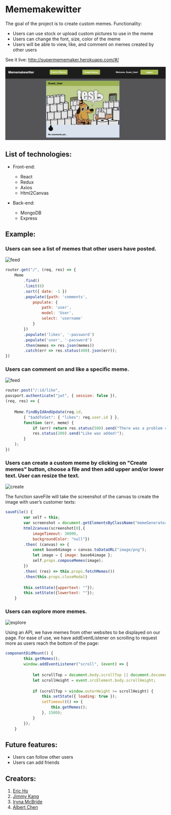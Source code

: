 # Mememakewitter

The goal of the project is to create custom memes. Functionality:

* Users can use stock or upload custom pictures to use in the meme
* Users can change the font, size, color of the meme
* Users will be able to view, like, and comment on memes created by other users

See it live: http://supermememaker.herokuapp.com/#/

![](images/scrt.png)

## List of technologies:

* Front-end:
  - React
  - Redux
  - Axios
  - Html2Canvas

* Back-end:
  - MongoDB
  - Express

## Example:

### Users can see a list of memes that other users have posted.

![feed](https://i.imgur.com/95HSldk.gif)

```javascript
router.get("/", (req, res) => {
    Meme
        .find()
        .limit(6)
        .sort({ date: -1 })
        .populate({path: 'comments',
            populate: {
                path: 'user',
                model: 'User',
                select: 'username'
            }
        })
        .populate('likes', '-password')
        .populate('user', '-password')
        .then(memes => res.json(memes))
        .catch(err => res.status(400).json(err));
})
```

### Users can comment on and like a specific meme.

![feed](https://i.imgur.com/BtlDx0E.gif)

```javascript
router.post("/:id/like", 
passport.authenticate("jwt", { session: false }),
(req, res) => {
    
    Meme.findByIdAndUpdate(req.id,
        { "$addToSet": { "likes": req.user.id } },
        function (err, meme) {
            if (err) return res.status(500).send("There was a problem creating a like.");
            res.status(200).send("Like was added!");
        }
    );
})
```
### Users can create a custom meme by clicking on "Create memes" button, choose a file and then add upper and/or lower text. User can resize the text.

![create](https://i.imgur.com/PcGZV8e.gif)


The function saveFile will take the screenshot of the canvas to create the image with user’s customer texts:

```javascript
saveFile() {
        var self = this;
        var screenshot = document.getElementsByClassName("memeGenerator");
        html2canvas(screenshot[0],{
            imageTimeout: 30000,
            backgroundColor: "null"})
        .then( (canvas) => { 
            const base64image = canvas.toDataURL("image/png");
            let image = { image: base64image };
            self.props.composeMemes(image);
        })
        .then( (res) => this.props.fetchMemes())
        .then(this.props.closeModal)
        
        this.setState({uppertext: ""});
        this.setState({lowertext: ""}); 
    }
```

### Users can explore more memes.

![explore](https://i.imgur.com/XE87Jmc.gif)


Using an API, we have memes from other websites to be displayed on our page. For ease of use, we have addEventListener on scrolling to request more as users reach the bottom of the page:

```javascript
componentDidMount() {
        this.getMemes();
        window.addEventListener("scroll", (event) => {
           
            let scrollTop = document.body.scrollTop || document.documentElement.scrollTop;
            let scrollHeight = event.srcElement.body.scrollHeight;

            if (scrollTop + window.outerHeight >= scrollHeight) {
                this.setState({ loading: true });
                setTimeout(() => {
                    this.getMemes();
                }, 1500);
            }
        });
    }
```

## Future features:

* Users can follow other users
* Users can add friends

## Creators:

1. [Eric Ho](https://github.com/Trombed)
2. [Jimmy Kang](https://github.com/byfebeef)
3. [Iryna McBride](https://github.com/irynamcb)
4. [Albert Chen](https://github.com/albertchen1)
